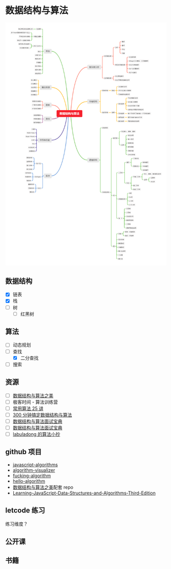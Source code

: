 # 数据结构与算法

![](./assets/images/数据结构与算法.png)

## 数据结构

- [x] 链表
- [x] 栈
- [ ] 树
  - [ ] 红黑树

## 算法

- [ ] 动态规划
- [ ] 查找
  - [x] 二分查找
- [ ] 搜索

## 资源

- [ ] [数据结构与算法之美](https://time.geekbang.org/column/article/178378)
- [ ] 极客时间 - 算法训练营
- [ ] [常用算法 25 讲](https://time.geekbang.org/opencourse/intro/100057601)
- [ ] [300 分钟搞定数据结构与算法](https://kaiwu.lagou.com/course/courseInfo.htm?courseId=3#/content)
- [ ] [数据结构与算法面试宝典](https://kaiwu.lagou.com/course/courseInfo.htm?courseId=185#/content)
- [ ] [数据结构与算法面试宝典](https://kaiwu.lagou.com/course/courseInfo.htm?courseId=685#/content)
- [ ] [labuladong 的算法小抄](https://labuladong.github.io/algo/)

## github 项目

- [javascript-algorithms](https://github.com/trekhleb/javascript-algorithms)
- [algorithm-visualizer](https://github.com/algorithm-visualizer/algorithm-visualizer)
- [fucking-algorithm](https://github.com/labuladong/fucking-algorithm)
- [hello-algorithm](https://github.com/geekxh/hello-algorithm)
- [数据结构与算法之美](https://github.com/wangzheng0822/algo)配套 repo
- [Learning-JavaScript-Data-Structures-and-Algorithms-Third-Edition](https://github.com/PacktPublishing/Learning-JavaScript-Data-Structures-and-Algorithms-Third-Edition)

## letcode 练习

练习维度？

## 公开课

## 书籍
